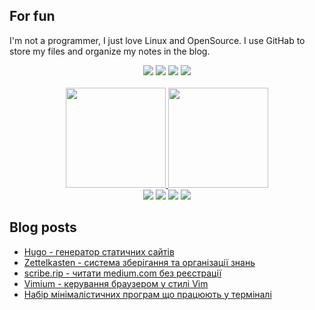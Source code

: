 ## For fun

I'm not a programmer, I just love Linux and OpenSource. I use GitHab to store my files and organize my notes in the blog. 

<div align="center">
  <a href="https://www.debian.org/" target="_blank"><img src="https://img.shields.io/badge/-Debian-A81D33?style=for-the-badge&logo=debian&logoColor=white" target="_blank"></a>
  <a href="https://github.com/gitGNU/gnu_bash" target="_blank"><img src="https://img.shields.io/badge/Bash-4EAA25?style=for-the-badge&logo=gnubash&logoColor=white" target="_blank"></a>
<a href="https://github.com/vim/vim" target="_blank"><img src="https://img.shields.io/badge/Vim-019733?style=for-the-badge&logo=vim&logoColor=white" target="_blank"></a>
  <a href="https://github.com/git" target="_blank"><img src="https://img.shields.io/badge/Git-F05032?style=for-the-badge&logo=git&logoColor=white" target="_blank"></a>
</div>

<br />

<!-- Git stats & Most used languages-->

<div align="center">
  <a href="https://github.com/think4web">
  <img height="160em" src="https://github-readme-stats.vercel.app/api?username=think4web&show_icons=true&theme=dark&hide_border=true&include_all_commits=true&count_private=true"/>
  <img height="160em" src="https://github-readme-stats.vercel.app/api/top-langs/?username=think4web&layout=compact&langs_count=7&theme=dark&hide_border=true"/>
</div>

<!-- Contacts-->  
<div align="center"> 
  <a href="https://matrix.to/#/@jwtzbtlceh:here.in.ua" target="_blank"><img src="https://img.shields.io/badge/-Matrix-000000?style=for-the-badge&logo=matrix&logoColor=white" target="_blank"></a>
  <a href="https://social.net.ua/think4web" target="_blank"><img src="https://img.shields.io/badge/-Pleroma-FBA457?style=for-the-badge&logo=pleroma&logoColor=grey" target="_blank"></a>
  <a href = "mailto:efxice9c@anonaddy.me"><img src="https://img.shields.io/badge/-Mail-EA4335?style=for-the-badge&logo=gmail&logoColor=white" target="_blank"></a>
  <a href="https://think4web.github.io" target="_blank"><img src="https://img.shields.io/badge/-Blog-222222?style=for-the-badge&logo=githubpages&logoColor=grey" target="_blank"></a>
</div>
  
## Blog posts
<!-- BLOG-POST-LIST:START -->
- [Hugo - генератор статичних сайтів](https://think4web.github.io/Hugo/)
- [Zettelkasten - система зберігання та організації знань](https://think4web.github.io/Zettelkasten/)
- [scribe.rip - читати medium.com без реєстрації](https://think4web.github.io/scrible.rip/)
- [Vimium - керування браузером у стилі Vim](https://think4web.github.io/Vimium/)
- [Набір мінімалістичних програм що працюють у терміналі](https://think4web.github.io/suckless-software/)
<!-- BLOG-POST-LIST:END -->
